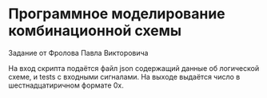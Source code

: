 # Программное моделирование комбинационной схемы

Задание от Фролова Павла Викторовича

На вход скрипта подаётся файл json содержащий данные об логической схеме, и tests с входными сигналами. На выходе выдаётся число в шестнадцатиричном формате 0x.
